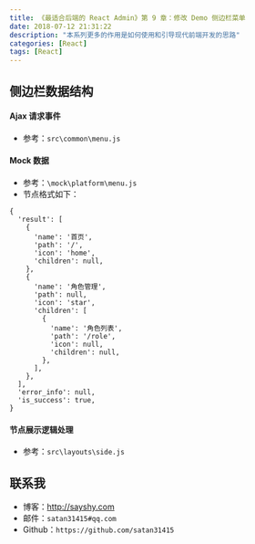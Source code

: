 ```yaml
---
title: 《最适合后端的 React Admin》第 9 章：修改 Demo 侧边栏菜单
date: 2018-07-12 21:31:22
description: "本系列更多的作用是如何使用和引导现代前端开发的思路"
categories: [React]
tags: [React]
---
```



## 侧边栏数据结构

#### Ajax 请求事件

- 参考：`src\common\menu.js`

#### Mock 数据

- 参考：`\mock\platform\menu.js`
- 节点格式如下：

```
{
  'result': [
    {
      'name': '首页',
      'path': '/',
      'icon': 'home',
      'children': null,
    },
    {
      'name': '角色管理',
      'path': null,
      'icon': 'star',
      'children': [
        {
          'name': '角色列表',
          'path': '/role',
          'icon': null,
          'children': null,
        },
      ],
    },
  ],
  'error_info': null,
  'is_success': true,
}
```

#### 节点展示逻辑处理

- 参考：`src\layouts\side.js`


## 联系我

- 博客：<http://sayshy.com>
- 邮件：`satan31415#qq.com`
- Github：`https://github.com/satan31415`
